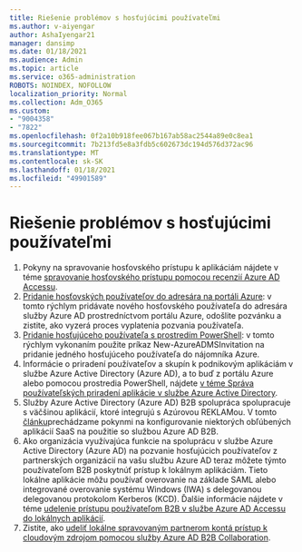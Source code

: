 ```yaml
---
title: Riešenie problémov s hosťujúcimi používateľmi
ms.author: v-aiyengar
author: AshaIyengar21
manager: dansimp
ms.date: 01/18/2021
ms.audience: Admin
ms.topic: article
ms.service: o365-administration
ROBOTS: NOINDEX, NOFOLLOW
localization_priority: Normal
ms.collection: Adm_O365
ms.custom:
- "9004358"
- "7822"
ms.openlocfilehash: 0f2a10b918fee067b167ab58ac2544a89e0c8ea1
ms.sourcegitcommit: 7b213fd5e8a3fdb5c602673dc194d576d372ac96
ms.translationtype: MT
ms.contentlocale: sk-SK
ms.lasthandoff: 01/18/2021
ms.locfileid: "49901589"
---
```

# <a name="troubleshoot-guest-user-issues"></a>Riešenie problémov s hosťujúcimi používateľmi

1. Pokyny na spravovanie hosťovského prístupu k aplikáciám nájdete v téme [spravovanie hosťovského prístupu pomocou recenzií Azure AD Accessu](https://docs.microsoft.com/azure/active-directory/governance/manage-guest-access-with-access-reviews).
1. [Pridanie hosťovských používateľov do adresára na portáli Azure](https://docs.microsoft.com/azure/active-directory/external-identities/b2b-quickstart-add-guest-users-portal): v tomto rýchlym pridávate nového hosťovského používateľa do adresára služby Azure AD prostredníctvom portálu Azure, odošlite pozvánku a zistite, ako vyzerá proces vyplatenia pozvania používateľa.
1. [Pridanie hosťujúceho používateľa s prostredím PowerShell](https://docs.microsoft.com/azure/active-directory/external-identities/b2b-quickstart-invite-powershell): v tomto rýchlym vykonaním použite príkaz New-AzureADMSInvitation na pridanie jedného hosťujúceho používateľa do nájomníka Azure.
1. Informácie o priradení používateľov a skupín k podnikovým aplikáciám v službe Azure Active Directory (Azure AD), a to buď z portálu Azure alebo pomocou prostredia PowerShell, nájdete [v téme Správa používateľských priradení aplikácie v službe Azure Active Directory](https://docs.microsoft.com/azure/active-directory/manage-apps/assign-user-or-group-access-portal). 
1. Služby Azure Active Directory (Azure AD) B2B spolupráca spolupracuje s väčšinou aplikácií, ktoré integrujú s Azúrovou REKLAMou. V tomto [článku](https://docs.microsoft.com/azure/active-directory/external-identities/configure-saas-apps)prechádzame pokynmi na konfigurovanie niektorých obľúbených aplikácií SaaS na použitie so službou Azure AD B2B.
1. Ako organizácia využívajúca funkcie na spoluprácu v službe Azure Active Directory (Azure AD) na pozvanie hosťujúcich používateľov z partnerských organizácií na vašu službu Azure AD teraz môžete týmto používateľom B2B poskytnúť prístup k lokálnym aplikáciám. Tieto lokálne aplikácie môžu používať overovanie na základe SAML alebo integrované overovanie systému Windows (IWA) s delegovanou delegovanou protokolom Kerberos (KCD). Ďalšie informácie nájdete v téme [udelenie prístupu používateľom B2B v službe Azure AD Accessu do lokálnych aplikácií](https://docs.microsoft.com/azure/active-directory/external-identities/hybrid-cloud-to-on-premises).
1. Zistite, ako [udeliť lokálne spravovaným partnerom kontá prístup k cloudovým zdrojom pomocou služby Azure AD B2B Collaboration](https://docs.microsoft.com/azure/active-directory/external-identities/hybrid-on-premises-to-cloud).